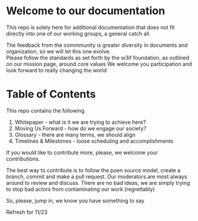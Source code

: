 # Welcome to our documentation
This repo is solely here for additional documentation that does not fit directly into one of our working groups, a general catch all.

The feedback from the commmunity is greater diversity in documents and organization, so we will let this one evolve.  
Please follow the standards as set forth by the w3if foundation, as outlined on our mission page, around core values
We welcome you participation and look forward to really changing the world

# Table of Contents
This repo contains the following
1. Whitepaper - what is it we are trying to achieve here?
2. Moving Us Forward - how do we engage our society?
3. Glossary - there are many terms, we should align
4. Timelines & Milestones - loose scheduling and accomplishments

If you would like to contribute more, please, we welcome your contributions.

The best way to contribute is to follow the poen source model, create a branch, commit and make a pull request.  Our moderators are most always around to review and discuss. There are no bad ideas, we are simply trying to stop bad actors from contaminating our work (regrettably)

So, please, jump in, we know you have something to say

Refresh for 11/23
